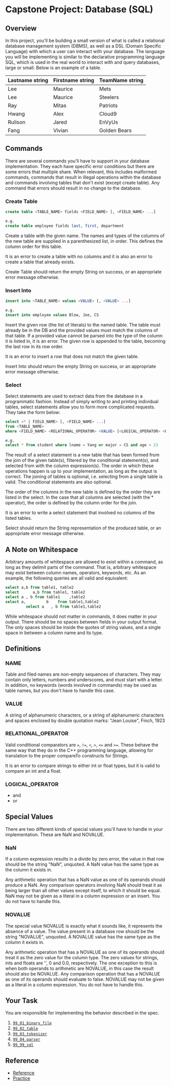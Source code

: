 # Capstone Project: Database (SQL)

## Overview

In this project, you'll be building a small version of what is called a relational database management system (DBMS), as well as a DSL (Domain Specific Language) with which a user can interact with your database. The language you will be implementing is similar to the declarative programming language SQL, which is used in the real world to interact with and query databases, large or small. Below is an example of a table.

| Lastname string | Firstname string | TeamName string |
| :-------------- | :--------------- | :-------------- |
| Lee | Maurice | Mets |
| Lee | Maurice | Steelers |
| Ray | Mitas | Patriots |
| Hwang | Alex | Cloud9 |
| Rulison | Jared | EnVyUs |
| Fang | Vivian | Golden Bears |

## Commands

There are several commands you'll have to support in your database implementation. They each have specific error conditions but there are some errors that multiple share. When relevant, this includes malformed commands, commands that result in illegal operations within the database and commands involving tables that don't exist (except create table). Any command that errors should result in no change to the database.

### Create Table

```sql
create table <TABLE_NAME> fields <FIELD_NAME> [, <FIELD_NAME> ...]

e.g.
create table employee fields last, first, department
```

Create a table with the given name. The names and types of the columns of the new table are supplied in a parenthesized list, in order. This defines the column order for this table.

It is an error to create a table with no columns and it is also an error to create a table that already exists.

Create Table should return the empty String on success, or an appropriate error message otherwise.

### Insert Into

```sql
insert into <TABLE_NAME> values <VALUE> [, <VALUE> ...] 

e.g.
insert into employee values Blow, Joe, CS
```

Insert the given row (the list of literals) to the named table. The table must already be in the DB and the provided values must match the columns of that table. If a provided value cannot be parsed into the type of the column it is listed in, it is an error. The given row is appended to the table, becoming the last row in its row order.

It is an error to insert a row that does not match the given table.

Insert Into should return the empty String on success, or an appropriate error message otherwise.

### Select

Select statements are used to extract data from the database in a programmatic fashion. Instead of simply writing to and printing individual tables, select statements allow you to form more complicated requests. They take the form below:

```sql
select <* | FIELD_NAME> [, <FIELD_NAME> ...]
from <TABLE_NAME>
where <FIELD_NAME> <RELATIONAL_OPERATOR> <VALUE> [<LOGICAL_OPERATOR> <FIELD_NAME> <RELATIONAL_OPERATOR> <VALUE> ...]

e.g.
select * from student where lname = Yang or major = CS and age < 23
```

The result of a select statement is a new table that has been formed from the join of the given table(s), filtered by the conditional statement(s), and selected from with the column expression(s). The order in which these operations happen is up to your implementation, as long as the output is correct. The joining of tables is optional, i.e. selecting from a single table is valid. The conditional statements are also optional.

The order of the columns in the new table is defined by the order they are listed in the select. In the case that all columns are selected (with the * operator), the order is defined by the column order for the join.

It is an error to write a select statement that involved no columns of the listed tables.

Select should return the String representation of the produced table, or an appropriate error message otherwise.

## A Note on Whitespace

Arbitrary amounts of whitespace are allowed to exist within a command, as long as they delimit parts of the command. That is, arbitrary whitespace may exist between column names, operators, keywords, etc. As an example, the following queries are all valid and equivalent:

```sql
select a,b from table1, table2
select      a,b from table1, table2
select a , b from table1    ,table2
select a,         b    from table1,table2
         select a   , b from table1,table2
```

While whitespace should not matter in commands, it does matter in your output. There should be no spaces between fields in your output format. The only spaces should be inside the quotes of string values, and a single space in between a column name and its type.

## Definitions

### NAME

Table and filed names are non-empty sequences of characters. They may contain only letters, numbers and underscores, and must start with a letter. In addition, no keywords (words involved in commands) may be used as table names, but you don't have to handle this case.

### VALUE

A string of alphanumeric characters, or a string of alphanumeric characters and spaces enclosed by double quotation marks: "Jean Louise", Finch, 1923

### RELATIONAL_OPERATOR

Valid conditional comparators are `=`, `!=`, `<`, `>`, `<=` and `>=`. These behave the same way that they do in the C++ programming language, allowing for translation to the proper compareTo constructs for Strings.

It is an error to compare strings to either int or float types, but it is valid to compare an int and a float.

### LOGICAL_OPERATOR

- and
- or

## Special Values

There are two different kinds of special values you'll have to handle in your implementation. These are NaN and NOVALUE.

### NaN

If a column expression results in a divide by zero error, the value in that row should be the string "NaN", unquoted. A NaN value has the same type as the column it exists in.

Any arithmetic operation that has a NaN value as one of its operands should produce a NaN. Any comparison operators involving NaN should treat it as being larger than all other values except itself, to which it should be equal. NaN may not be given as a literal in a column expression or an insert. You do not have to handle this.

### NOVALUE

The special value NOVALUE is exactly what it sounds like, it represents the absence of a value. The value present in a database row should be the string "NOVALUE", unquoted. A NOVALUE value has the same type as the column it exists in.

Any arithmetic operation that has a NOVALUE as one of its operands should treat it as the zero value for the column type. The zero values for strings, ints and floats are '', 0 and 0.0, respectively. The one exception to this is when both operands to arithmetic are NOVALUE, in this case the result should also be NOVALUE. Any comparison operation that has a NOVALUE as one of its operands should evaluate to false. NOVALUE may not be given as a literal in a column expression. You do not have to handle this.

## Your Task

You are responsible for implementing the behavior described in the spec.

1. [`99_01_binary_file`](99_01_binary_file/)
2. [`99_02_table`](99_02_table/)
3. [`99_03_tokenizer`](99_03_tokenizer/)
4. [`99_04_parser`](99_04_parser/)
5. [`99_99_sql`](99_99_sql/)

## Reference

- [Reference](http://sp17.datastructur.es/materials/proj/proj2/proj2.html)
- [Practice](https://www.w3schools.com/sql/)